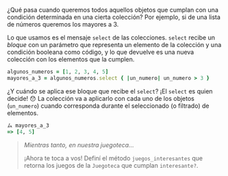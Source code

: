¿Qué pasa cuando queremos todos aquellos objetos que cumplan con una condición determinada en una cierta colección? Por ejemplo, si de una lista de números queremos los mayores a 3. 

Lo que usamos es el mensaje `select` de las colecciones. `select` recibe un _bloque_ con un parámetro que representa un elemento de la colección y una condición booleana como código, y lo que devuelve es una nueva colección con los elementos que la cumplen.

```ruby
algunos_numeros = [1, 2, 3, 4, 5]
mayores_a_3 = algunos_numeros.select { |un_numero| un_numero > 3 }
```

¿Y cuándo se aplica ese bloque que recibe el `select`? ¡El `select` es quien decide! :hushed: La colección va a aplicarlo con cada uno de los objetos (`un_numero`) cuando corresponda durante el seleccionado (o filtrado) de elementos.

```ruby
ム mayores_a_3
=> [4, 5]
```

> _Mientras tanto, en nuestra juegoteca..._
>
>  ¡Ahora te toca a vos! Definí el método `juegos_interesantes` que retorna los juegos de la `Juegoteca` que cumplan `interesante?`.